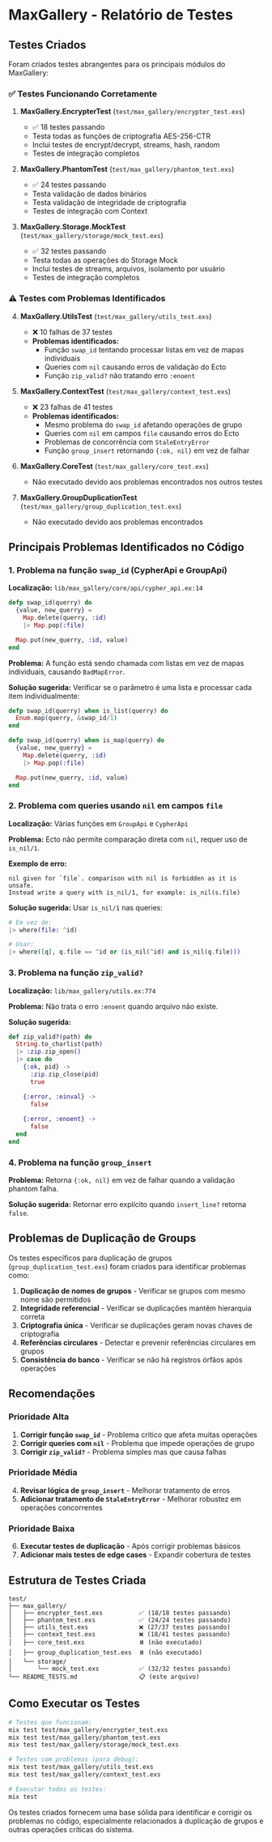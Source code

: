 # MaxGallery - Relatório de Testes

## Testes Criados

Foram criados testes abrangentes para os principais módulos do MaxGallery:

### ✅ Testes Funcionando Corretamente

1. **MaxGallery.EncrypterTest** (`test/max_gallery/encrypter_test.exs`)
   - ✅ 18 testes passando
   - Testa todas as funções de criptografia AES-256-CTR
   - Inclui testes de encrypt/decrypt, streams, hash, random
   - Testes de integração completos

2. **MaxGallery.PhantomTest** (`test/max_gallery/phantom_test.exs`)
   - ✅ 24 testes passando
   - Testa validação de dados binários
   - Testa validação de integridade de criptografia
   - Testes de integração com Context

3. **MaxGallery.Storage.MockTest** (`test/max_gallery/storage/mock_test.exs`)
   - ✅ 32 testes passando
   - Testa todas as operações do Storage Mock
   - Inclui testes de streams, arquivos, isolamento por usuário
   - Testes de integração completos

### ⚠️ Testes com Problemas Identificados

4. **MaxGallery.UtilsTest** (`test/max_gallery/utils_test.exs`)
   - ❌ 10 falhas de 37 testes
   - **Problemas identificados:**
     - Função `swap_id` tentando processar listas em vez de mapas individuais
     - Queries com `nil` causando erros de validação do Ecto
     - Função `zip_valid?` não tratando erro `:enoent`

5. **MaxGallery.ContextTest** (`test/max_gallery/context_test.exs`)
   - ❌ 23 falhas de 41 testes
   - **Problemas identificados:**
     - Mesmo problema do `swap_id` afetando operações de grupo
     - Queries com `nil` em campos `file` causando erros do Ecto
     - Problemas de concorrência com `StaleEntryError`
     - Função `group_insert` retornando `{:ok, nil}` em vez de falhar

6. **MaxGallery.CoreTest** (`test/max_gallery/core_test.exs`)
   - Não executado devido aos problemas encontrados nos outros testes

7. **MaxGallery.GroupDuplicationTest** (`test/max_gallery/group_duplication_test.exs`)
   - Não executado devido aos problemas encontrados

## Principais Problemas Identificados no Código

### 1. Problema na função `swap_id` (CypherApi e GroupApi)

**Localização:** `lib/max_gallery/core/api/cypher_api.ex:14`

```elixir
defp swap_id(querry) do
  {value, new_querry} =
    Map.delete(querry, :id)
    |> Map.pop(:file)

  Map.put(new_querry, :id, value)
end
```

**Problema:** A função está sendo chamada com listas em vez de mapas individuais, causando `BadMapError`.

**Solução sugerida:** Verificar se o parâmetro é uma lista e processar cada item individualmente:

```elixir
defp swap_id(querry) when is_list(querry) do
  Enum.map(querry, &swap_id/1)
end

defp swap_id(querry) when is_map(querry) do
  {value, new_querry} =
    Map.delete(querry, :id)
    |> Map.pop(:file)

  Map.put(new_querry, :id, value)
end
```

### 2. Problema com queries usando `nil` em campos `file`

**Localização:** Várias funções em `GroupApi` e `CypherApi`

**Problema:** Ecto não permite comparação direta com `nil`, requer uso de `is_nil/1`.

**Exemplo de erro:**
```
nil given for `file`. comparison with nil is forbidden as it is unsafe. 
Instead write a query with is_nil/1, for example: is_nil(s.file)
```

**Solução sugerida:** Usar `is_nil/1` nas queries:

```elixir
# Em vez de:
|> where(file: ^id)

# Usar:
|> where([q], q.file == ^id or (is_nil(^id) and is_nil(q.file)))
```

### 3. Problema na função `zip_valid?`

**Localização:** `lib/max_gallery/utils.ex:774`

**Problema:** Não trata o erro `:enoent` quando arquivo não existe.

**Solução sugerida:**
```elixir
def zip_valid?(path) do
  String.to_charlist(path)
  |> :zip.zip_open()
  |> case do
    {:ok, pid} ->
      :zip.zip_close(pid)
      true

    {:error, :einval} ->
      false
      
    {:error, :enoent} ->
      false
  end
end
```

### 4. Problema na função `group_insert`

**Problema:** Retorna `{:ok, nil}` em vez de falhar quando a validação phantom falha.

**Solução sugerida:** Retornar erro explícito quando `insert_line?` retorna `false`.

## Problemas de Duplicação de Groups

Os testes específicos para duplicação de grupos (`group_duplication_test.exs`) foram criados para identificar problemas como:

1. **Duplicação de nomes de grupos** - Verificar se grupos com mesmo nome são permitidos
2. **Integridade referencial** - Verificar se duplicações mantêm hierarquia correta
3. **Criptografia única** - Verificar se duplicações geram novas chaves de criptografia
4. **Referências circulares** - Detectar e prevenir referências circulares em grupos
5. **Consistência do banco** - Verificar se não há registros órfãos após operações

## Recomendações

### Prioridade Alta
1. **Corrigir função `swap_id`** - Problema crítico que afeta muitas operações
2. **Corrigir queries com `nil`** - Problema que impede operações de grupo
3. **Corrigir `zip_valid?`** - Problema simples mas que causa falhas

### Prioridade Média
4. **Revisar lógica de `group_insert`** - Melhorar tratamento de erros
5. **Adicionar tratamento de `StaleEntryError`** - Melhorar robustez em operações concorrentes

### Prioridade Baixa
6. **Executar testes de duplicação** - Após corrigir problemas básicos
7. **Adicionar mais testes de edge cases** - Expandir cobertura de testes

## Estrutura de Testes Criada

```
test/
├── max_gallery/
│   ├── encrypter_test.exs          ✅ (18/18 testes passando)
│   ├── phantom_test.exs            ✅ (24/24 testes passando)
│   ├── utils_test.exs              ❌ (27/37 testes passando)
│   ├── context_test.exs            ❌ (18/41 testes passando)
│   ├── core_test.exs               ⏸️ (não executado)
│   ├── group_duplication_test.exs  ⏸️ (não executado)
│   └── storage/
│       └── mock_test.exs           ✅ (32/32 testes passando)
└── README_TESTS.md                 📋 (este arquivo)
```

## Como Executar os Testes

```bash
# Testes que funcionam:
mix test test/max_gallery/encrypter_test.exs
mix test test/max_gallery/phantom_test.exs
mix test test/max_gallery/storage/mock_test.exs

# Testes com problemas (para debug):
mix test test/max_gallery/utils_test.exs
mix test test/max_gallery/context_test.exs

# Executar todos os testes:
mix test
```

Os testes criados fornecem uma base sólida para identificar e corrigir os problemas no código, especialmente relacionados à duplicação de grupos e outras operações críticas do sistema.